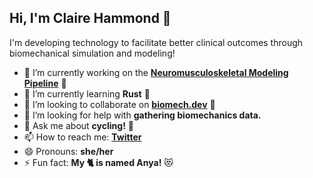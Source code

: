 ## Hi, I'm Claire Hammond 👋

I'm developing technology to facilitate better clinical outcomes through biomechanical simulation and modeling!

- 🔭 I’m currently working on the [**Neuromusculoskeletal Modeling Pipeline**](https://nmsm.rice.edu) 🧠
- 🌱 I’m currently learning **Rust** 🦀
- 👯 I’m looking to collaborate on [**biomech.dev**](https://biomech.dev) :wrench:
- 🤔 I’m looking for help with **gathering biomechanics data.**
- 💬 Ask me about **cycling!** :bicyclist:
- 📫 How to reach me: [**Twitter**](https://twitter.com/cvhammond_)
- 😄 Pronouns: **she/her**
- ⚡ Fun fact: **My 🐈 is named Anya!** :heart_eyes_cat:

<!--
![Top Langs](https://github-readme-stats.vercel.app/api/top-langs/?username=cvhammond&layout=compact&theme=dark&hide_border=true)

![Claire's GitHub stats](https://github-readme-stats.vercel.app/api?username=cvhammond&show_icons=true&hide_border=true&theme=dark)
-->
